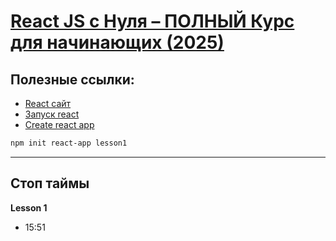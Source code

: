 # [React JS c Нуля – ПОЛНЫЙ Курс для начинающих (2025)](https://www.youtube.com/watch?v=kz23xxukY5s)


## Полезные ссылки:
* [React сайт](https://react.dev/)
* [Запуск react](https://react.new/)
* [Create react app](https://create-react-app.dev/docs/getting-started/)
```bash
npm init react-app lesson1
```

---



## Стоп таймы
**Lesson 1**
* 15:51